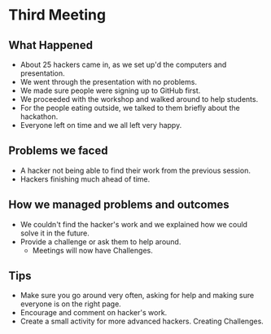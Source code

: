 # Third Meeting

## What Happened

- About 25 hackers came in, as we set up'd the computers and presentation.
- We went through the presentation with no problems.
- We made sure people were signing up to GitHub first.
- We proceeded with the workshop and walked around to help students.
- For the people eating outside, we talked to them briefly about the hackathon.
- Everyone left on time and we all left very happy.

## Problems we faced

- A hacker not being able to find their work from the previous session.
- Hackers finishing much ahead of time.

## How we managed problems and outcomes

- We couldn't find the hacker's work and we explained how we could solve it in
  the future.
- Provide a challenge or ask them to help around.
  - Meetings will now have Challenges.

## Tips

- Make sure you go around very often, asking for help and making sure everyone
  is on the right page.
- Encourage and comment on hacker's work.
- Create a small activity for more advanced hackers. Creating Challenges.
